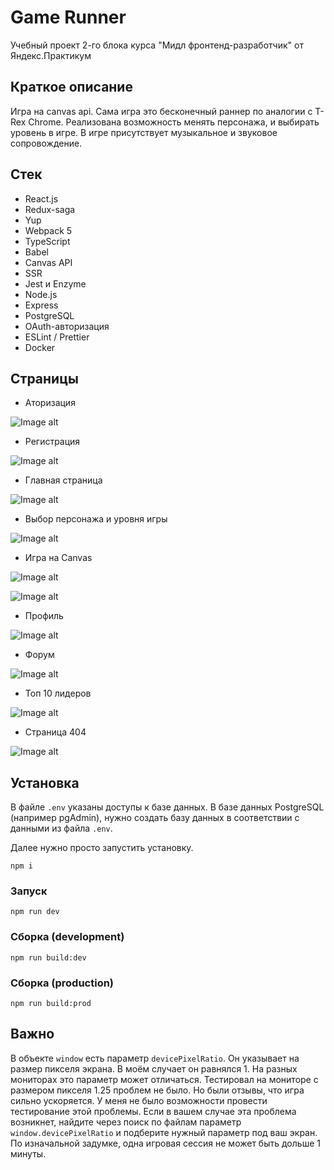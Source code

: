 # Game Runner

Учебный проект 2-го блока курса "Мидл фронтенд-разработчик" от Яндекс.Практикум

## Краткое описание

Игра на canvas api. Сама игра это бесконечный раннер по аналогии с T-Rex Chrome. Реализована возможность менять персонажа, и выбирать уровень в игре. В игре присутствует музыкальное и звуковое сопровождение.

## Стек

- React.js
- Redux-saga
- Yup
- Webpack 5
- TypeScript
- Babel
- Canvas API
- SSR
- Jest и Enzyme
- Node.js
- Express
- PostgreSQL
- OAuth-авторизация
- ESLint / Prettier
- Docker

## Страницы

- Аторизация

![Image alt](https://github.com/vit-vokhminov/Game__Yandex.Praktikum/blob/master/public/README_IMG/2021-11-14_19-47-03.png)

- Регистрация

![Image alt](https://github.com/vit-vokhminov/Game__Yandex.Praktikum/blob/master/public/README_IMG/2021-11-14_19-47-04.png)

- Главная страница

![Image alt](https://github.com/vit-vokhminov/Game__Yandex.Praktikum/blob/master/public/README_IMG/2021-11-14_19-48-49.png)

- Выбор персонажа и уровня игры

![Image alt](https://github.com/vit-vokhminov/Game__Yandex.Praktikum/blob/master/public/README_IMG/2021-11-14_19-49-22.png)

- Игра на Canvas

![Image alt](https://github.com/vit-vokhminov/Game__Yandex.Praktikum/blob/master/public/README_IMG/2021-11-14_19-49-23.jpg)


![Image alt](https://github.com/vit-vokhminov/Game__Yandex.Praktikum/blob/master/public/README_IMG/2021-11-14_19-49-24.png)

- Профиль 

![Image alt](https://github.com/vit-vokhminov/Game__Yandex.Praktikum/blob/master/public/README_IMG/2021-11-14_19-51-26.png)

- Форум

![Image alt](https://github.com/vit-vokhminov/Game__Yandex.Praktikum/blob/master/public/README_IMG/2021-11-14_19-50-20.png)

- Топ 10 лидеров

![Image alt](https://github.com/vit-vokhminov/Game__Yandex.Praktikum/blob/master/public/README_IMG/2021-11-14_27-51-26.png)


- Страница 404

![Image alt](https://github.com/vit-vokhminov/Game__Yandex.Praktikum/blob/master/public/README_IMG/2021-11-14_27-58-27.png)


## Установка

В файле `.env` указаны доступы к базе данных. В базе данных PostgreSQL (например pgAdmin), нужно создать базу данных в соответствии с данными из файла `.env`.

Далее нужно просто запустить установку.

```
npm i
```

### Запуск

```
npm run dev
```

### Сборка (development)

```
npm run build:dev
```

### Сборка (production)

```
npm run build:prod
```

## Важно
В объекте `window` есть параметр `devicePixelRatio`. Он указывает на размер пикселя экрана. В моём случает он равнялся 1. 
На разных мониторах это параметр может отличаться. Тестировал на мониторе с размером пикселя 1.25 проблем не было. 
Но были отзывы, что игра сильно ускоряется. У меня не было возможности провести тестирование этой проблемы.
Если в вашем случае эта проблема возникнет, найдите через поиск по файлам параметр `window.devicePixelRatio` и подберите нужный параметр под ваш экран. По изначальной задумке, одна игровая сессия не может быть дольше 1 минуты.